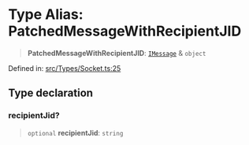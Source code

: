 # Type Alias: PatchedMessageWithRecipientJID

> **PatchedMessageWithRecipientJID**: [`IMessage`](../namespaces/proto/interfaces/IMessage.md) & `object`

Defined in: [src/Types/Socket.ts:25](https://github.com/Fokusdotid/bail/blob/c004679536d41fcf32da31cecf70d3991dfa31b5/src/Types/Socket.ts#L25)

## Type declaration

### recipientJid?

> `optional` **recipientJid**: `string`
